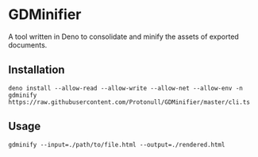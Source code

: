 # GDMinifier

A tool written in Deno to consolidate and minify the assets of exported documents.

## Installation

`deno install --allow-read --allow-write --allow-net --allow-env -n gdminify https://raw.githubusercontent.com/Protonull/GDMinifier/master/cli.ts`

## Usage

`gdminify --input=./path/to/file.html --output=./rendered.html`
